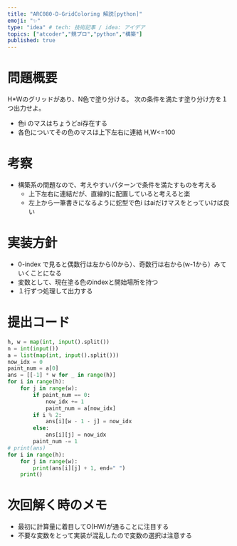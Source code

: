 ```yaml
---
title: "ARC080-D-GridColoring 解説[python]"
emoji: "✨"
type: "idea" # tech: 技術記事 / idea: アイデア
topics: ["atcoder","競プロ","python","構築"]
published: true
---
```


# 問題概要
H*Wのグリッドがあり、N色で塗り分ける。
次の条件を満たす塗り分け方を１つ出力せよ。
- 色i のマスはちょうどai存在する
- 各色についてその色のマスは上下左右に連結
H,W<=100

# 考察
- 構築系の問題なので、考えやすいパターンで条件を満たすものを考える
  - 上下左右に連結だが、直線的に配置していると考えると楽
  - 左上から一筆書きになるように蛇型で色i はaiだけマスをとっていけば良い

# 実装方針
- 0-index で見ると偶数行は左から(0から）、奇数行は右から(w-1から）みていくことになる
- 変数として、現在塗る色のindexと開始場所を持つ
- １行ずつ処理して出力する

# 提出コード
```python
h, w = map(int, input().split())
n = int(input())
a = list(map(int, input().split()))
now_idx = 0
paint_num = a[0]
ans = [[-1] * w for _ in range(h)]
for i in range(h):
    for j in range(w):
        if paint_num == 0:
            now_idx += 1
            paint_num = a[now_idx]
        if i % 2:
            ans[i][w - 1 - j] = now_idx
        else:
            ans[i][j] = now_idx
        paint_num -= 1
# print(ans)
for i in range(h):
    for j in range(w):
        print(ans[i][j] + 1, end=" ")
    print()

```

# 次回解く時のメモ
- 最初に計算量に着目してO(HW)が通ることに注目する
- 不要な変数をとって実装が混乱したので変数の選択は注意する
